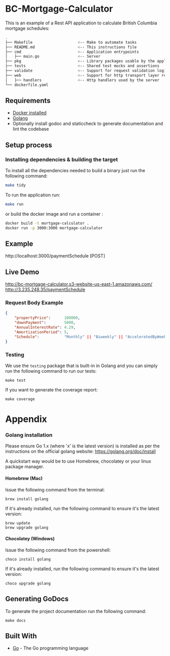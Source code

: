 # BC-Mortgage-Calculator

This is an example of a Rest API application to calculate British Columbia mortgage schedules:

```bash
.
├── Makefile                    <-- Make to automate tasks
├── README.md                   <-- This instructions file
├── cmd                         <-- Application entrypoints
│   ├── main.go                 <-- Server
├── pkg                         <-- Library packages usable by the application
├── tests                       <-- Shared test mocks and assertions
├── validate                    <-- Support for request validation logic
├── web                         <-- Support for http transport layer requests
│   ├── handlers                <-- Http handlers used by the server
└── dockerfile.yaml
```

## Requirements
* [Docker installed](https://www.docker.com/community-edition)
* [Golang](https://golang.org)
* Optionally install godoc and staticcheck to generate documentation and lint the codebase

## Setup process


### Installing dependencies & building the target

To install all the dependencies needed to build a binary just run the following command:

```bash
make tidy
```

To run the application run: 

```bash
make run
```

or build the docker image and run a container :

```bash
docker build -t mortgage-calculator .
docker run -p 3000:3000 mortgage-calculator
```

## Example

http://localhost:3000/paymentSchedule [POST]

## Live Demo

http://bc-mortgage-calculator.s3-website-us-east-1.amazonaws.com/
http://3.235.248.35/paymentSchedule

### Request Body Example

```json
{
    "propertyPrice":      100000,
    "downPayment":        5000,
    "AnnualInterestRate": 4.29,
    "AmortizationPeriod": 5,
    "Schedule":           "Monthly" || "Biweekly" || "AcceleratedByWeekly"
}
```

### Testing

We use the `testing` package that is built-in in Golang and you can simply run the following command to run our tests:

```shell
make test
```

If you want to generate the coverage report:
```shell
make coverage
```

# Appendix

### Golang installation

Please ensure Go 1.x (where 'x' is the latest version) is installed as per the instructions on the official golang website: https://golang.org/doc/install

A quickstart way would be to use Homebrew, chocolatey or your linux package manager.

#### Homebrew (Mac)

Issue the following command from the terminal:

```shell
brew install golang
```

If it's already installed, run the following command to ensure it's the latest version:

```shell
brew update
brew upgrade golang
```

#### Chocolatey (Windows)

Issue the following command from the powershell:

```shell
choco install golang
```

If it's already installed, run the following command to ensure it's the latest version:

```shell
choco upgrade golang
```

## Generating GoDocs

To generate the project documentation run the following command:

```
make docs
```

## Built With

* [Go](https://golang.org/) - The Go programming language
